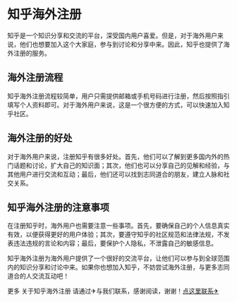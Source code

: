 # 知乎海外注册

知乎是一个知识分享和交流的平台，深受国内用户喜爱。但是，对于海外用户来说，他们也想要加入这个大家庭，参与到讨论和分享中来。因此，知乎也提供了海外注册的服务。

## 海外注册流程

知乎海外注册流程较简单，用户只需提供邮箱或手机号码进行注册，然后按照指引填写个人资料即可。对于海外用户来说，这是一个很方便的方式，可以快速加入知乎社区。

## 海外注册的好处

对于海外用户来说，注册知乎有很多好处。首先，他们可以了解到更多国内外的热门话题和讨论，扩大自己的知识面；其次，他们也可以分享自己的见解和经验，与其他用户进行交流和互动；最后，他们还可以找到志同道合的朋友，建立人脉和社交关系。

## 知乎海外注册的注意事项

在注册知乎时，海外用户也需要注意一些事项。首先，要确保自己的个人信息真实有效，以便获得更好的用户体验；其次，要遵守知乎的社区规范和法律法规，不发表违法违规的言论和内容；最后，要保护个人隐私，不泄露自己的敏感信息。

知乎海外注册为海外用户提供了一个很好的交流平台，让他们可以参与到全球范围内的知识分享和讨论中来。如果你也想加入知乎，不妨尝试海外注册，与更多志同道合的人交流互动吧！

更多 关于知乎海外注册 请通过✈与我们联系，感谢阅读，谢谢！[点这里联系✈](https://ws.k02.cc)